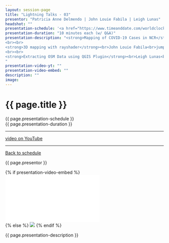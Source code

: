```yaml
---
layout: session-page
title: "Lightning Talks - 03"
presentor: "Patricia Anne Delmendo | John Louie Fabila | Leigh Lunas" 
headshot: ""
presentation-schedule: '<a href="https://www.timeanddate.com/worldclock/fixedtime.html?iso=2021-11-13T06:25:00Z">20 Nov 2021, 14:25 UTC+8</a>'
presentation-duration: "10 minutes each (w/ Q&A)"
presentation-description: "<strong>Mapping of COVID-19 Cases in NCR</strong><br>Feye Andal<br>The presentation will show the steps and processes employed to create three types of COVID-19 maps: Confirmed Cases, Active Cases, and Density of Active Cases.
<br><br>
<strong>3D mapping with rayshader</strong><br>John Louie Fabila<br>jump-starting your 3d visualization with the rayshader package in R.
<br><br>
<strong>Extracting OSM Data using QGIS Plugin</strong><br>Leigh Lunas<br>A quick run through mapping convention used in the Philippines and how to extract OSM data using latest QGIS version plugin
"
presentation-video-yt: ""
presentation-video-embed: ""
description: ""
image:
---
```


<h1 class="color-pnm-blue">{{ page.title }}</h1>
<div class="row my-4">
<section class="col-lg-3">
<p class="small">{{ page.presentation-schedule }}<br>
{{ page.presentation-duration }}
</p>
<hr>
<p class="small">
<a href="{{ page.presentation-video-yt }}">video on YouTube</a>
</p>
<hr>
<p class="small"><a href="{{ site.baseurl }}/programme/">Back to schedule</a>
</p>
</section>
<section class="col-lg-9">
<p>{{ page.presentor }}</p>
{% if presentation-video-embed %}
<div class="embed-responsive embed-responsive-16by9">
<iframe class="mb-4 embed-responsive-item" src="{{ page.presentation-video-embed }}" frameborder="0" allow="accelerometer; autoplay; clipboard-write; encrypted-media; gyroscope; picture-in-picture" allowfullscreen></iframe>
</div>
{% else %}
<img class="img-fluid border border-primary rounded p-2" src="{{ site.baseurl }}/assets/img/site/pnm21-vid-placeholder.png">
{% endif %}
<p class="mt-4">{{ page.presentation-description }}
</p>
</section>
</div>